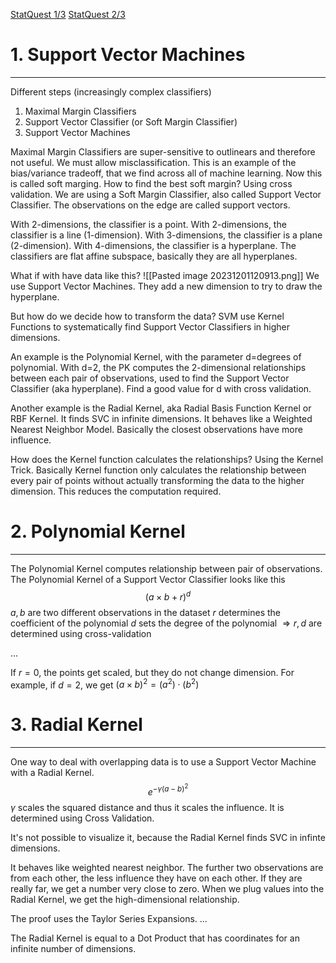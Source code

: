 [StatQuest 1/3](https://www.youtube.com/watch?v=efR1C6CvhmE)
[StatQuest 2/3](https://www.youtube.com/watch?v=Toet3EiSFcM)
# 1. Support Vector Machines
---
Different steps (increasingly complex classifiers)
1. Maximal Margin Classifiers
2. Support Vector Classifier (or Soft Margin Classifier)
3. Support Vector Machines

Maximal Margin Classifiers are super-sensitive to outlinears and therefore not useful.
We must allow misclassification.
This is an example of the bias/variance tradeoff, that we find across all of machine learning.
Now this is called soft marging.
How to find the best soft margin? Using cross validation.
We are using a Soft Margin Classifier, also called Support Vector Classifier.
The observations on the edge are called support vectors.

With 2-dimensions, the classifier is a point.
With 2-dimensions, the classifier is a line (1-dimension).
With 3-dimensions, the classifier is a plane (2-dimension).
With 4-dimensions, the classifier is a hyperplane.
The classifiers are flat affine subspace, basically they are all hyperplanes.

What if with have data like this?
![[Pasted image 20231201120913.png]]
We use Support Vector Machines.
They add a new dimension to try to draw the hyperplane.

But how do we decide how to transform the data?
SVM use Kernel Functions to systematically find Support Vector Classifiers in higher dimensions.

An example is the Polynomial Kernel, with the parameter d=degrees of polynomial.
With d=2, the PK computes the 2-dimensional relationships between each pair of observations, used to find the Support Vector Classifier (aka hyperplane).
Find a good value for d with cross validation.

Another example is the Radial Kernel, aka Radial Basis Function Kernel or RBF Kernel.
It finds SVC in infinite dimensions.
It behaves like a Weighted Nearest Neighbor Model.
Basically the closest observations have more influence.

How does the Kernel function calculates the relationships?
Using the Kernel Trick.
Basically Kernel function only calculates the relationship between every pair of points without actually transforming the data to the higher dimension.
This reduces the computation required.

# 2. Polynomial Kernel
---
The Polynomial Kernel computes relationship between pair of observations. 
The Polynomial Kernel of a Support Vector Classifier looks like this $$(a\times b+r)^d$$
$a,b$ are two different observations in the dataset
$r$ determines the coefficient of the polynomial
$d$ sets the degree of the polynomial
$\Rightarrow r,d$ are determined using cross-validation

...

If $r=0$, the points get scaled, but they do not change dimension.
For example, if $d=2$, we get $(a\times b)^2=(a^2)\cdot(b^2)$





# 3. Radial Kernel
---
One way to deal with overlapping data is to use a Support Vector Machine with a Radial Kernel.
$$e^{-\gamma(a-b)^2}$$
$\gamma$ scales the squared distance and thus it scales the influence. It is determined using Cross Validation.

It's not possible to visualize it, because the Radial Kernel finds SVC in infinte dimensions.

It behaves like weighted nearest neighbor.
The further two observations are from each other, the less influence they have on each other. If they are really far, we get a number very close to zero.
When we plug values into the Radial Kernel, we get the high-dimensional relationship.

The proof uses the Taylor Series Expansions.
...

The Radial Kernel is equal to a Dot Product that has coordinates for an infinite number of dimensions.





